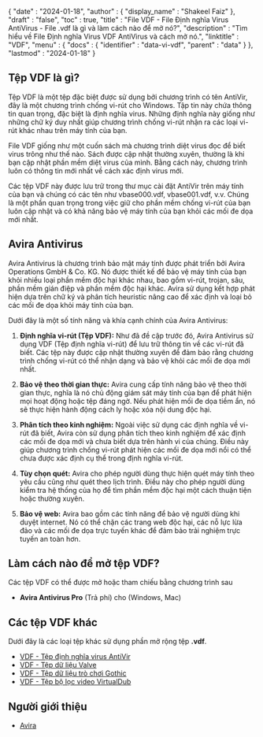 {
  "date" : "2024-01-18",
  "author" : {
    "display_name" : "Shakeel Faiz"
  },
  "draft" : "false",
  "toc" : true,
  "title" : "File VDF - File Định nghĩa Virus AntiVirus - File .vdf là gì và làm cách nào để mở nó?",
  "description" : "Tìm hiểu về File Định nghĩa Virus VDF AntiVirus và cách mở nó.",
  "linktitle" : "VDF",
  "menu" : {
    "docs" : {
      "identifier" : "data-vi-vdf",
      "parent" : "data"
    }
  },
  "lastmod" : "2024-01-18"
}

## Tệp VDF là gì?

Tệp VDF là một tệp đặc biệt được sử dụng bởi chương trình có tên AntiVir, đây là một chương trình chống vi-rút cho Windows. Tập tin này chứa thông tin quan trọng, đặc biệt là định nghĩa virus. Những định nghĩa này giống như những chữ ký duy nhất giúp chương trình chống vi-rút nhận ra các loại vi-rút khác nhau trên máy tính của bạn.

File VDF giống như một cuốn sách mà chương trình diệt virus đọc để biết virus trông như thế nào. Sách được cập nhật thường xuyên, thường là khi bạn cập nhật phần mềm diệt virus của mình. Bằng cách này, chương trình luôn có thông tin mới nhất về cách xác định virus mới.

Các tệp VDF này được lưu trữ trong thư mục cài đặt AntiVir trên máy tính của bạn và chúng có các tên như vbase000.vdf, vbase001.vdf, v.v. Chúng là một phần quan trọng trong việc giữ cho phần mềm chống vi-rút của bạn luôn cập nhật và có khả năng bảo vệ máy tính của bạn khỏi các mối đe dọa mới nhất.

## Avira Antivirus

Avira Antivirus là chương trình bảo mật máy tính được phát triển bởi Avira Operations GmbH & Co. KG. Nó được thiết kế để bảo vệ máy tính của bạn khỏi nhiều loại phần mềm độc hại khác nhau, bao gồm vi-rút, trojan, sâu, phần mềm gián điệp và phần mềm độc hại khác. Avira sử dụng kết hợp phát hiện dựa trên chữ ký và phân tích heuristic nâng cao để xác định và loại bỏ các mối đe dọa khỏi máy tính của bạn.

Dưới đây là một số tính năng và khía cạnh chính của Avira Antivirus:

1. **Định nghĩa vi-rút (Tệp VDF):** Như đã đề cập trước đó, Avira Antivirus sử dụng VDF (Tệp định nghĩa vi-rút) để lưu trữ thông tin về các vi-rút đã biết. Các tệp này được cập nhật thường xuyên để đảm bảo rằng chương trình chống vi-rút có thể nhận dạng và bảo vệ khỏi các mối đe dọa mới nhất.

2. **Bảo vệ theo thời gian thực:** Avira cung cấp tính năng bảo vệ theo thời gian thực, nghĩa là nó chủ động giám sát máy tính của bạn để phát hiện mọi hoạt động hoặc tệp đáng ngờ. Nếu phát hiện mối đe dọa tiềm ẩn, nó sẽ thực hiện hành động cách ly hoặc xóa nội dung độc hại.

3. **Phân tích theo kinh nghiệm:** Ngoài việc sử dụng các định nghĩa về vi-rút đã biết, Avira còn sử dụng phân tích theo kinh nghiệm để xác định các mối đe dọa mới và chưa biết dựa trên hành vi của chúng. Điều này giúp chương trình chống vi-rút phát hiện các mối đe dọa mới nổi có thể chưa được xác định cụ thể trong định nghĩa vi-rút.

4. **Tùy chọn quét:** Avira cho phép người dùng thực hiện quét máy tính theo yêu cầu cũng như quét theo lịch trình. Điều này cho phép người dùng kiểm tra hệ thống của họ để tìm phần mềm độc hại một cách thuận tiện hoặc thường xuyên.

5. **Bảo vệ web:** Avira bao gồm các tính năng để bảo vệ người dùng khi duyệt internet. Nó có thể chặn các trang web độc hại, các nỗ lực lừa đảo và các mối đe dọa trực tuyến khác để đảm bảo trải nghiệm trực tuyến an toàn hơn.

## Làm cách nào để mở tệp VDF?

Các tệp VDF có thể được mở hoặc tham chiếu bằng chương trình sau

- **Avira Antivirus Pro** (Trả phí) cho (Windows, Mac)

## Các tệp VDF khác

Dưới đây là các loại tệp khác sử dụng phần mở rộng tệp **.vdf**.

- [VDF - Tệp định nghĩa virus AntiVir](/data/vdf/)
- [VDF - Tệp dữ liệu Valve](/game/vdf/)
- [VDF - Tệp dữ liệu trò chơi Gothic](/game/vdf-gothic/)
- [VDF - Tệp bộ lọc video VirtualDub](/plugin/vdf/)

## Người giới thiệu
* [Avira](https://en.wikipedia.org/wiki/Avira)
